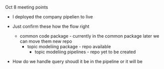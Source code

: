 Oct 8 meeting points

- I deployed the company pipelien to live

- Just confirm these how the flow right 
  - common code package - currently  in the common package later we can move them new repo
    - topic modeliing package  - repo available 
      - topic modeliing pipelines - repo yet to be created

- How do we handle query shoudl it be in the pipeline or it will be 